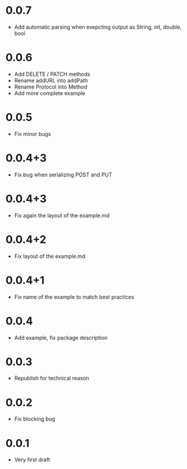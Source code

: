 # 0.0.7

* Add automatic parsing when exepcting output as String, int, double, bool

# 0.0.6

* Add DELETE / PATCH methods
* Rename addURL into addPath
* Rename Protocol into Method
* Add more complete example

# 0.0.5

* Fix minor bugs

# 0.0.4+3

* Fix bug when serializing POST and PUT

# 0.0.4+3

* Fix again the layout of the example.md

# 0.0.4+2

* Fix layout of the example.md

# 0.0.4+1

* Fix name of the example to match best practices

# 0.0.4

* Add example, fix package description

# 0.0.3

* Republish for technical reason

# 0.0.2

* Fix blocking bug

# 0.0.1

* Very first draft
